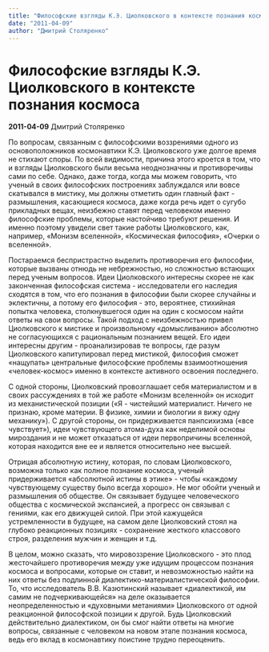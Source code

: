 ```yaml
---
title: "Философские взгляды К.Э. Циолковского в контексте познания космоса"
date: "2011-04-09"
author: "Дмитрий Столяренко"
---
```


# Философские взгляды К.Э. Циолковского в контексте познания космоса

**2011-04-09** Дмитрий Столяренко

По вопросам, связанным с философскими воззрениями одного из основоположников космонавтики К.Э. Циолковского уже долгое время не стихают споры. По всей видимости, причина этого кроется в том, что и взгляды Циолковского были весьма неоднозначны и противоречивы сами по себе. Однако, даже тогда, когда мы можем говорить, что ученый в своих философских построениях заблуждался или вовсе скатывался в мистику, мы должны отметить один главный факт - размышления, касающиеся космоса, даже когда речь идет о сугубо прикладных вещах, неизбежно ставят перед человеком именно философские проблемы, которые настойчиво требуют решения. И именно поэтому увидели свет такие работы Циолковского, как, например, «Монизм вселенной», «Космическая философия», «Очерки о вселенной».

Постараемся беспристрастно выделить противоречия его философии, которые вызваны отнюдь не небрежностью, но сложностью встающих перед ученым вопросов. Идеи Циолковского интересны скорее не как законченная философская система - исследователи его наследия сходятся в том, что его познания в философии были скорее случайны и эклектичны, а потому его философия - это, вероятнее, стихийная попытка человека, столкнувшегося один на один с космосом найти ответы на свои вопросы. Такой подход с неизбежностью привел Циолковского к мистике и произвольному «домысливанию» абсолютно не согласующихся с рациональным познанием вещей. Его идеи интересны другим - проанализировав те вопросы, где разум Циолковского капитулировал перед мистикой, философия сможет «нащупать» центральные философские проблемы взаимоотношения «человек-космос» именно в контексте активного освоения последнего.

С одной стороны, Циолковский провозглашает себя материалистом и в своих рассуждениях в той же работе «Монизм вселенной» он исходит из механистической позиции («Я - чистейший материалист. Ничего не признаю, кроме материи. В физике, химии и биологии я вижу одну механику»). С другой стороны, он придерживается панпсихизма («все чувствует»), идеи чувствующего атома-духа как неделимой основы мироздания и не может отказаться от идеи первопричины вселенной, которая находится вне ее и является относительно нее высшей.

Отрицая абсолютную истину, которая, по словам Циолковского, возможна только как полное познание космоса, ученый придерживается «абсолютной истины в этике» - чтобы «каждому чувствующему существу было всегда хорошо». Не мог обойти ученый и размышления об обществе. Он связывает будущее человеческого общества с космической экспансией, а прогресс он связывал с гениями, как его движущей силой. При этой кажущейся устремленности в будущее, на самом деле Циолковский стоял на глубоко реакционных позициях - сохранение жесткого классового строя, разделения мужчин и женщин и т.д.

В целом, можно сказать, что мировоззрение Циолковского - это плод жесточайшего противоречия между уже идущим процессом познания космоса и вопросами, которые он ставит, и невозможностью найти на них ответы без подлинной диалектико-материалистической философии. То, что исследователь В.В. Казютинский называет «диалектикой, им самим не подчеркивающейся» на деле оказывается неопределенностью и «духовными метаниями» Циолковского от одной реакционной философской позиции к другой. Будь Циолковский действительно диалектиком, он бы смог найти ответы на многие вопросы, связанные с человеком на новом этапе познания космоса, ведь его вклад в космонавтику поистине трудно переоценить.